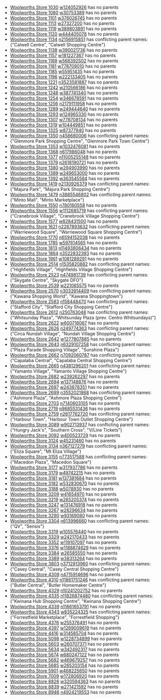 - [Woolworths Store 1030](https://www.woolworths.com.au/shop/storelocator/1030) [w124052926](https://www.openstreetmap.org/way/124052926) has no parents
- [Woolworths Store 1080](https://www.woolworths.com.au/shop/storelocator/1080) [w30753389](https://www.openstreetmap.org/way/30753389) has no parents
- [Woolworths Store 1101](https://www.woolworths.com.au/shop/storelocator/1101) [w376026745](https://www.openstreetmap.org/way/376026745) has no parents
- [Woolworths Store 1113](https://www.woolworths.com.au/shop/storelocator/1113) [w27327200](https://www.openstreetmap.org/way/27327200) has no parents
- [Woolworths Store 1119](https://www.woolworths.com.au/shop/storelocator/1119) [w389803891](https://www.openstreetmap.org/way/389803891) has no parents
- [Woolworths Store 1120](https://www.woolworths.com.au/shop/storelocator/1120) [w444405078](https://www.openstreetmap.org/way/444405078) has no parents
- [Woolworths Store 1134](https://www.woolworths.com.au/shop/storelocator/1134) [n2156915851](https://www.openstreetmap.org/node/2156915851) has conflicting parent names: {"Calwell Centre", "Calwell Shopping Centre"}
- [Woolworths Store 1138](https://www.woolworths.com.au/shop/storelocator/1138) [w390021736](https://www.openstreetmap.org/way/390021736) has no parents
- [Woolworths Store 1157](https://www.woolworths.com.au/shop/storelocator/1157) [w181227367](https://www.openstreetmap.org/way/181227367) has no parents
- [Woolworths Store 1168](https://www.woolworths.com.au/shop/storelocator/1168) [w568392502](https://www.openstreetmap.org/way/568392502) has no parents
- [Woolworths Store 1181](https://www.woolworths.com.au/shop/storelocator/1181) [w778709010](https://www.openstreetmap.org/way/778709010) has no parents
- [Woolworths Store 1185](https://www.woolworths.com.au/shop/storelocator/1185) [w55951435](https://www.openstreetmap.org/way/55951435) has no parents
- [Woolworths Store 1196](https://www.woolworths.com.au/shop/storelocator/1196) [w222133405](https://www.openstreetmap.org/way/222133405) has no parents
- [Woolworths Store 1221](https://www.woolworths.com.au/shop/storelocator/1221) [n3523581887](https://www.openstreetmap.org/node/3523581887) has no parents
- [Woolworths Store 1242](https://www.woolworths.com.au/shop/storelocator/1242) [w210566186](https://www.openstreetmap.org/way/210566186) has no parents
- [Woolworths Store 1248](https://www.woolworths.com.au/shop/storelocator/1248) [w387741340](https://www.openstreetmap.org/way/387741340) has no parents
- [Woolworths Store 1254](https://www.woolworths.com.au/shop/storelocator/1254) [w346678591](https://www.openstreetmap.org/way/346678591) has no parents
- [Woolworths Store 1256](https://www.woolworths.com.au/shop/storelocator/1256) [n2179111958](https://www.openstreetmap.org/node/2179111958) has no parents
- [Woolworths Store 1289](https://www.woolworths.com.au/shop/storelocator/1289) [w249444640](https://www.openstreetmap.org/way/249444640) has no parents
- [Woolworths Store 1293](https://www.woolworths.com.au/shop/storelocator/1293) [w124965330](https://www.openstreetmap.org/way/124965330) has no parents
- [Woolworths Store 1307](https://www.woolworths.com.au/shop/storelocator/1307) [w778708134](https://www.openstreetmap.org/way/778708134) has no parents
- [Woolworths Store 1319](https://www.woolworths.com.au/shop/storelocator/1319) [w104449851](https://www.openstreetmap.org/way/104449851) has no parents
- [Woolworths Store 1325](https://www.woolworths.com.au/shop/storelocator/1325) [w87377940](https://www.openstreetmap.org/way/87377940) has no parents
- [Woolworths Store 1350](https://www.woolworths.com.au/shop/storelocator/1350) [n458680006](https://www.openstreetmap.org/node/458680006) has conflicting parent names: {"Glenmore Park Shopping Centre", "Glenmore Park Town Centre"}
- [Woolworths Store 1353](https://www.woolworths.com.au/shop/storelocator/1353) [w1032476081](https://www.openstreetmap.org/way/1032476081) has no parents
- [Woolworths Store 1368](https://www.woolworths.com.au/shop/storelocator/1368) [n617986048](https://www.openstreetmap.org/node/617986048) has no parents
- [Woolworths Store 1377](https://www.woolworths.com.au/shop/storelocator/1377) [n11005255148](https://www.openstreetmap.org/node/11005255148) has no parents
- [Woolworths Store 1379](https://www.woolworths.com.au/shop/storelocator/1379) [n2618190721](https://www.openstreetmap.org/node/2618190721) has no parents
- [Woolworths Store 1380](https://www.woolworths.com.au/shop/storelocator/1380) [w294903990](https://www.openstreetmap.org/way/294903990) has no parents
- [Woolworths Store 1389](https://www.woolworths.com.au/shop/storelocator/1389) [w249653000](https://www.openstreetmap.org/way/249653000) has no parents
- [Woolworths Store 1392](https://www.woolworths.com.au/shop/storelocator/1392) [w363545584](https://www.openstreetmap.org/way/363545584) has no parents
- [Woolworths Store 1419](https://www.woolworths.com.au/shop/storelocator/1419) [n2130926379](https://www.openstreetmap.org/node/2130926379) has conflicting parent names: {"Majura Park", "Majura Park Shopping Centre"}
- [Woolworths Store 1479](https://www.woolworths.com.au/shop/storelocator/1479) [n3885546802](https://www.openstreetmap.org/node/3885546802) has conflicting parent names: {"Minto Mall", "Minto Marketplace"}
- [Woolworths Store 1550](https://www.woolworths.com.au/shop/storelocator/1550) [n780160558](https://www.openstreetmap.org/node/780160558) has no parents
- [Woolworths Store 1556](https://www.woolworths.com.au/shop/storelocator/1556) [w1112685719](https://www.openstreetmap.org/way/1112685719) has conflicting parent names: {"Cranebrook Village", "Cranebrook Village Shopping Centre"}
- [Woolworths Store 1577](https://www.woolworths.com.au/shop/storelocator/1577) [w828431500](https://www.openstreetmap.org/way/828431500) has no parents
- [Woolworths Store 1621](https://www.woolworths.com.au/shop/storelocator/1621) [n2267893632](https://www.openstreetmap.org/node/2267893632) has conflicting parent names: {"Warriewood Square", "Warriewood Square Shopping Centre"}
- [Woolworths Store 1770](https://www.woolworths.com.au/shop/storelocator/1770) [n6594152038](https://www.openstreetmap.org/node/6594152038) has no parents
- [Woolworths Store 1785](https://www.woolworths.com.au/shop/storelocator/1785) [w597614565](https://www.openstreetmap.org/way/597614565) has no parents
- [Woolworths Store 1813](https://www.woolworths.com.au/shop/storelocator/1813) [n11493806434](https://www.openstreetmap.org/node/11493806434) has no parents
- [Woolworths Store 1864](https://www.woolworths.com.au/shop/storelocator/1864) [n3522832393](https://www.openstreetmap.org/node/3522832393) has no parents
- [Woolworths Store 1961](https://www.woolworths.com.au/shop/storelocator/1961) [w1081289291](https://www.openstreetmap.org/way/1081289291) has no parents
- [Woolworths Store 2514](https://www.woolworths.com.au/shop/storelocator/2514) [n1535820882](https://www.openstreetmap.org/node/1535820882) has conflicting parent names: {"Highfields Village", "Highfields Village Shopping Centre"}
- [Woolworths Store 2523](https://www.woolworths.com.au/shop/storelocator/2523) [n474981739](https://www.openstreetmap.org/node/474981739) has conflicting parent names: {"Skygate Centre", "Skygate DFO"}
- [Woolworths Store 2539](https://www.woolworths.com.au/shop/storelocator/2539) [w221065575](https://www.openstreetmap.org/way/221065575) has no parents
- [Woolworths Store 2570](https://www.woolworths.com.au/shop/storelocator/2570) [n3033914409](https://www.openstreetmap.org/node/3033914409) has conflicting parent names: {"Kawana Shopping World", "Kawana Shoppingtown"}
- [Woolworths Store 2583](https://www.woolworths.com.au/shop/storelocator/2583) [n158448470](https://www.openstreetmap.org/node/158448470) has conflicting parent names: {"Stafford City", "Stafford City Shopping Centre"}
- [Woolworths Store 2612](https://www.woolworths.com.au/shop/storelocator/2612) [n250763048](https://www.openstreetmap.org/node/250763048) has conflicting parent names: {"Whitsunday Plaza", "Whitsunday Plaza (prev. Centro Whitsundays)"}
- [Woolworths Store 2622](https://www.woolworths.com.au/shop/storelocator/2622) [w600716067](https://www.openstreetmap.org/way/600716067) has no parents
- [Woolworths Store 2626](https://www.woolworths.com.au/shop/storelocator/2626) [n249774363](https://www.openstreetmap.org/node/249774363) has conflicting parent names: {"Circa Nundah Village", "Nundah Village Shopping Centre"}
- [Woolworths Store 2642](https://www.woolworths.com.au/shop/storelocator/2642) [w1277807885](https://www.openstreetmap.org/way/1277807885) has no parents
- [Woolworths Store 2643](https://www.woolworths.com.au/shop/storelocator/2643) [n6329107258](https://www.openstreetmap.org/node/6329107258) has conflicting parent names: {"Plaza Parade Shopping Village", "Sunshine Plaza"}
- [Woolworths Store 2662](https://www.woolworths.com.au/shop/storelocator/2662) [n7092060787](https://www.openstreetmap.org/node/7092060787) has conflicting parent names: {"Capalaba Central", "Capalaba Central Shopping Centre"}
- [Woolworths Store 2665](https://www.woolworths.com.au/shop/storelocator/2665) [n4381296201](https://www.openstreetmap.org/node/4381296201) has conflicting parent names: {"Yamanto Village", "Yamanto Village Shopping Centre"}
- [Woolworths Store 2682](https://www.woolworths.com.au/shop/storelocator/2682) [w239262297](https://www.openstreetmap.org/way/239262297) has no parents
- [Woolworths Store 2694](https://www.woolworths.com.au/shop/storelocator/2694) [w137148876](https://www.openstreetmap.org/way/137148876) has no parents
- [Woolworths Store 2697](https://www.woolworths.com.au/shop/storelocator/2697) [w243878351](https://www.openstreetmap.org/way/243878351) has no parents
- [Woolworths Store 2699](https://www.woolworths.com.au/shop/storelocator/2699) [n3552021868](https://www.openstreetmap.org/node/3552021868) has conflicting parent names: {"Ashmore Plaza", "Ashmore Plaza Shopping Centre"}
- [Woolworths Store 2703](https://www.woolworths.com.au/shop/storelocator/2703) [n7140603105](https://www.openstreetmap.org/node/7140603105) has no parents
- [Woolworths Store 2719](https://www.woolworths.com.au/shop/storelocator/2719) [n9685531436](https://www.openstreetmap.org/node/9685531436) has no parents
- [Woolworths Store 2759](https://www.woolworths.com.au/shop/storelocator/2759) [n2617762720](https://www.openstreetmap.org/node/2617762720) has conflicting parent names: {"Harbour Town", "Harbour Town Outlet Shopping Centre"}
- [Woolworths Store 3089](https://www.woolworths.com.au/shop/storelocator/3089) [w902713937](https://www.openstreetmap.org/way/902713937) has conflicting parent names: {"Hungry Jack's", "Southern Cross", "V/Line Tickets"}
- [Woolworths Store 3092](https://www.woolworths.com.au/shop/storelocator/3092) [w400523729](https://www.openstreetmap.org/way/400523729) has no parents
- [Woolworths Store 3124](https://www.woolworths.com.au/shop/storelocator/3124) [w45231460](https://www.openstreetmap.org/way/45231460) has no parents
- [Woolworths Store 3134](https://www.woolworths.com.au/shop/storelocator/3134) [n367127279](https://www.openstreetmap.org/node/367127279) has conflicting parent names: {"Eliza Square", "Mt Eliza Village"}
- [Woolworths Store 3155](https://www.woolworths.com.au/shop/storelocator/3155) [n773517588](https://www.openstreetmap.org/node/773517588) has conflicting parent names: {"Macedon Plaza", "Macedon Square"}
- [Woolworths Store 3177](https://www.woolworths.com.au/shop/storelocator/3177) [w317937786](https://www.openstreetmap.org/way/317937786) has no parents
- [Woolworths Store 3179](https://www.woolworths.com.au/shop/storelocator/3179) [w49742215](https://www.openstreetmap.org/way/49742215) has no parents
- [Woolworths Store 3181](https://www.woolworths.com.au/shop/storelocator/3181) [w137381684](https://www.openstreetmap.org/way/137381684) has no parents
- [Woolworths Store 3182](https://www.woolworths.com.au/shop/storelocator/3182) [w532830670](https://www.openstreetmap.org/way/532830670) has no parents
- [Woolworths Store 3188](https://www.woolworths.com.au/shop/storelocator/3188) [w5078930](https://www.openstreetmap.org/way/5078930) has no parents
- [Woolworths Store 3209](https://www.woolworths.com.au/shop/storelocator/3209) [w41654970](https://www.openstreetmap.org/way/41654970) has no parents
- [Woolworths Store 3219](https://www.woolworths.com.au/shop/storelocator/3219) [w265205374](https://www.openstreetmap.org/way/265205374) has no parents
- [Woolworths Store 3247](https://www.woolworths.com.au/shop/storelocator/3247) [w131476918](https://www.openstreetmap.org/way/131476918) has no parents
- [Woolworths Store 3267](https://www.woolworths.com.au/shop/storelocator/3267) [w28296634](https://www.openstreetmap.org/way/28296634) has no parents
- [Woolworths Store 3290](https://www.woolworths.com.au/shop/storelocator/3290) [w93169080](https://www.openstreetmap.org/way/93169080) has no parents
- [Woolworths Store 3304](https://www.woolworths.com.au/shop/storelocator/3304) [n613996660](https://www.openstreetmap.org/node/613996660) has conflicting parent names: {"QV", "Sensis"}
- [Woolworths Store 3319](https://www.woolworths.com.au/shop/storelocator/3319) [w105576440](https://www.openstreetmap.org/way/105576440) has no parents
- [Woolworths Store 3329](https://www.woolworths.com.au/shop/storelocator/3329) [w242170433](https://www.openstreetmap.org/way/242170433) has no parents
- [Woolworths Store 3352](https://www.woolworths.com.au/shop/storelocator/3352) [w119107097](https://www.openstreetmap.org/way/119107097) has no parents
- [Woolworths Store 3376](https://www.woolworths.com.au/shop/storelocator/3376) [w1188874629](https://www.openstreetmap.org/way/1188874629) has no parents
- [Woolworths Store 3384](https://www.woolworths.com.au/shop/storelocator/3384) [w26585550](https://www.openstreetmap.org/way/26585550) has no parents
- [Woolworths Store 3389](https://www.woolworths.com.au/shop/storelocator/3389) [w38313264](https://www.openstreetmap.org/way/38313264) has no parents
- [Woolworths Store 3803](https://www.woolworths.com.au/shop/storelocator/3803) [n3712913960](https://www.openstreetmap.org/node/3712913960) has conflicting parent names: {"Casey Central", "Casey Central Shopping Centre"}
- [Woolworths Store 4309](https://www.woolworths.com.au/shop/storelocator/4309) [n4715914696](https://www.openstreetmap.org/node/4715914696) has no parents
- [Woolworths Store 4310](https://www.woolworths.com.au/shop/storelocator/4310) [n11861751246](https://www.openstreetmap.org/node/11861751246) has conflicting parent names: {"Butler Central", "Butler Homemaker Centre"}
- [Woolworths Store 4329](https://www.woolworths.com.au/shop/storelocator/4329) [n10241202752](https://www.openstreetmap.org/node/10241202752) has no parents
- [Woolworths Store 4335](https://www.woolworths.com.au/shop/storelocator/4335) [n11826874480](https://www.openstreetmap.org/node/11826874480) has conflicting parent names: {"Kwinana Hub Shopping Centre", "Kwinana Shopping Centre"}
- [Woolworths Store 4339](https://www.woolworths.com.au/shop/storelocator/4339) [n11861653791](https://www.openstreetmap.org/node/11861653791) has no parents
- [Woolworths Store 4343](https://www.woolworths.com.au/shop/storelocator/4343) [w835224325](https://www.openstreetmap.org/way/835224325) has conflicting parent names: {"Forrestfield Marketplace", "Forrestfield Shopping"}
- [Woolworths Store 4376](https://www.woolworths.com.au/shop/storelocator/4376) [w255376491](https://www.openstreetmap.org/way/255376491) has no parents
- [Woolworths Store 4397](https://www.woolworths.com.au/shop/storelocator/4397) [w1269009619](https://www.openstreetmap.org/way/1269009619) has no parents
- [Woolworths Store 4416](https://www.woolworths.com.au/shop/storelocator/4416) [w314585704](https://www.openstreetmap.org/way/314585704) has no parents
- [Woolworths Store 5098](https://www.woolworths.com.au/shop/storelocator/5098) [w1228734899](https://www.openstreetmap.org/way/1228734899) has no parents
- [Woolworths Store 5603](https://www.woolworths.com.au/shop/storelocator/5603) [w260707371](https://www.openstreetmap.org/way/260707371) has no parents
- [Woolworths Store 5634](https://www.woolworths.com.au/shop/storelocator/5634) [w342492317](https://www.openstreetmap.org/way/342492317) has no parents
- [Woolworths Store 5674](https://www.woolworths.com.au/shop/storelocator/5674) [w680247122](https://www.openstreetmap.org/way/680247122) has no parents
- [Woolworths Store 5682](https://www.woolworths.com.au/shop/storelocator/5682) [w469679257](https://www.openstreetmap.org/way/469679257) has no parents
- [Woolworths Store 5685](https://www.woolworths.com.au/shop/storelocator/5685) [w265203154](https://www.openstreetmap.org/way/265203154) has no parents
- [Woolworths Store 5901](https://www.woolworths.com.au/shop/storelocator/5901) [w468225650](https://www.openstreetmap.org/way/468225650) has no parents
- [Woolworths Store 7009](https://www.woolworths.com.au/shop/storelocator/7009) [w172806920](https://www.openstreetmap.org/way/172806920) has no parents
- [Woolworths Store 8826](https://www.woolworths.com.au/shop/storelocator/8826) [w320594363](https://www.openstreetmap.org/way/320594363) has no parents
- [Woolworths Store 8839](https://www.woolworths.com.au/shop/storelocator/8839) [w271421592](https://www.openstreetmap.org/way/271421592) has no parents
- [Woolworths Store 8946](https://www.woolworths.com.au/shop/storelocator/8946) [n4924219553](https://www.openstreetmap.org/node/4924219553) has no parents
